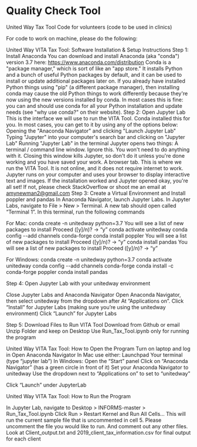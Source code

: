 # Quality Check Tool
United Way Tax Tool Code for volunteers (code to be used in clinics)

For code to work on machine, please do the following:

United Way VITA Tax Tool: Software Installation & Setup Instructions 
Step 1: Install Anaconda
You can download and install Anaconda (aka "conda") version 3.7 here:  https://www.anaconda.com/distribution
Conda is a "package manager," which is sort of like an "app store." It installs Python and a bunch of useful Python packages by default, and it can be used to install or update additional packages later on.
If you already have installed Python things using "pip" (a different package manager), then installing conda may cause the old Python things to work differently because they're now using the new versions installed by conda. In most cases this is fine: you can and should use conda for all your Python installation and update needs (see "why use conda?" on their website).
Step 2: Open Jupyter Lab
This is the interface we will use to run the VITA Tool. Conda installed this for you. In most cases, you can get to it by using any of the options below:
Opening the "Anaconda Navigator" and clicking "Launch Jupyter Lab"
Typing "Jupyter" into your computer's search bar and clicking on "Jupyter Lab"
Running "Jupyter Lab" in the terminal
Jupyter opens two things:
A terminal / command line window. Ignore this. You won't need to do anything with it. Closing this window kills Jupyter, so don't do it unless you're done working and you have saved your work.
A browser tab. This is where we run the VITA Tool. It is not online, and it does not require internet to work. Jupyter runs on your computer and uses your browser to display interactive text and images. 
If the installation worked and Jupyter opened okay, you're all set!
If not, please check StackOverflow or shoot me an email at amynewman2@gmail.com
Step 3: Create a Virtual Environment and Install poppler and pandas
In Anaconda Navigator, launch Jupyter Labs.
In Jupyter Labs, navigate to File > New > Terminal. A new tab should open called “Terminal 1”. In this terminal, run the following commands

For Mac:
conda create -n unitedway python=3.7
	You will see a list of new packages to install
	Proceed ([y]/n)?  → “y”
conda activate unitedway
conda config --add channels conda-forge
conda install poppler
You will see a list of new packages to install
Proceed ([y]/n)? → “y”
conda install pandas
	You will see a list of new packages to install
	Proceed ([y]/n)? → “y”

For Windows:
conda create -n unitedway python=3.7
conda activate unitedway
conda config --add channels conda-forge
conda install -c conda-forge poppler
conda install pandas

Step 4: Open Jupyter Lab with your unitedway environment

Close Jupyter Labs and Anaconda Navigator
Open Anaconda Navigator, then select unitedway from the dropdown after At “Applications on”. 
Click “Install” for  Jupyter Labs (making sure you’re using the unitedway environment)
Click “Launch” for Jupyter Labs

Step 5: Download Files to Run VITA Tool
Download from Github or email
Unzip Folder and keep on Desktop
Use Run_Tax_Tool.ipynb only for running the program


United Way VITA Tax Tool: How to Open the Program
Turn on laptop and log in
Open Anaconda Navigator
In Mac use either:
Launchpad
Your terminal (type “jupyter lab”)
In Windows:
Open the “Start” panel
Click on “Anaconda Navigator” (has a green circle in front of it)
Set your Anaconda Navigator to unitedway
Use the dropdown next to “Applications on” to set to “unitedway”

Click “Launch” under JupyterLab

United Way VITA Tax Tool: How to Run the Program

In Jupyter Lab, navigate to  Desktop > INFORMS-master > Run_Tax_Tool.ipynb
Click Run > Restart Kernel and Run All Cells…
This will run the current sample file that is uncommented in cell 5. Please uncomment the file you would like to run. And comment out any other files.
Look at Client_output.txt and 2019_client_tax_information.csv for final output for each client


